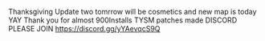 Thanksgiving Update two tomrrow will be cosmetics and new map is today YAY Thank you for almost 900Installs TYSM
            patches made
      DISCORD PLEASE JOIN
   https://discord.gg/yYAevqcS9Q

